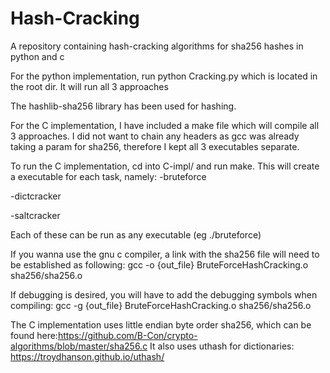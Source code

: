 # Hash-Cracking
A repository containing hash-cracking algorithms for sha256 hashes in python and c 


For the python implementation, run python Cracking.py which is located in the root dir. It will run all 3 approaches

The hashlib-sha256 library has been used for hashing.

For the C implementation, I have included a make file which will compile all 3 approaches. I did not want to chain any headers as gcc was already taking a param for sha256, therefore I kept all 3 executables separate. 

To run the C implementation, cd into C-impl/ and run make. This will create a executable for each task, namely:
-bruteforce

-dictcracker

-saltcracker

Each of these can be run as any executable (eg ./bruteforce)

If you wanna use the gnu c compiler, a link with the sha256 file will need to be established as following:
gcc -o {out_file} BruteForceHashCracking.o sha256/sha256.o

If debugging is desired, you will have to add the debugging symbols when compiling:
gcc -g {out_file} BruteForceHashCracking.o sha256/sha256.o

The C implementation uses little endian byte order sha256, which can be found here:https://github.com/B-Con/crypto-algorithms/blob/master/sha256.c
It also uses uthash for dictionaries: https://troydhanson.github.io/uthash/

